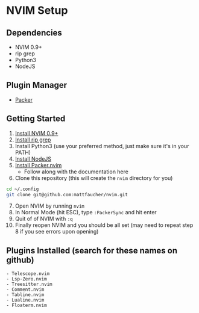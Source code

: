 # NVIM Setup

## Dependencies

- NVIM 0.9+
- rip grep
- Python3
- NodeJS

## Plugin Manager

- [Packer](https://github.com/wbthomason/packer.nvim)

## Getting Started

1. [Install NVIM 0.9+](https://github.com/neovim/neovim/wiki/Installing-Neovim)
2. [Install rip grep](https://github.com/BurntSushi/ripgrep#installation)
3. Install Python3 (use your preferred method, just make sure it's in your PATH)
4. [Install NodeJS](https://nodejs.org/en/download/package-manager)
5. [Install Packer.nvim](https://github.com/wbthomason/packer.nvim#quickstart)
    - Follow along with the documentation here
6. Clone this repository (this will create the `nvim` directory for you)
```sh
cd ~/.config
git clone git@github.com:mattfaucher/nvim.git
```
7. Open NVIM by running `nvim`
8. In Normal Mode (hit ESC), type `:PackerSync` and hit enter
9. Quit of of NVIM with `:q`
10. Finally reopen NVIM and you should be all set (may need to repeat step 8 if
    you see errors upon opening)


## Plugins Installed (search for these names on github)

    - Telescope.nvim
    - Lsp-Zero.nvim
    - Treesitter.nvim
    - Comment.nvim
    - Tabline.nvim
    - Lualine.nvim
    - Floaterm.nvim

